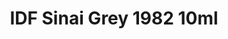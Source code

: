 ---
layout: product
title: "IDF Sinai Grey 1982  10ml"
price: "330" 
desc: "Acrylic Laquer 10mL"
img_path: "/assets/img/RC095.webp"
brand: "AK "
available: true
special_offer: false
new: false
soon: false
cat: "020000"
subcat: "020200"
subsubcat: "020201"
sifra: "RC095"
popular: false
---